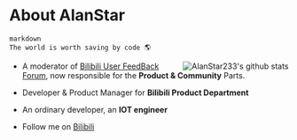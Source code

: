 #  About AlanStar

```
markdown
The world is worth saving by code 🌎
```

<img align="right" src="https://github-readme-stats.vercel.app/api?username=AlanStar233&show_icons=true&icon_color=0366d6&bg_color=ffffff&hide_title=true&hide=contribs&include_all_commits=true" alt="AlanStar233's github stats"/>

- A moderator of [Bilibili User FeedBack Forum](https://www.bilibili.com/blackboard/activity-5zJxM3spoS.html), now responsible for the **Product & Community** Parts.
- Developer & Product Manager for **Bilibili Product Department**
- An ordinary developer, an **IOT engineer**

- Follow me on [Bilibili](https://space.bilibili.com/26226485)
